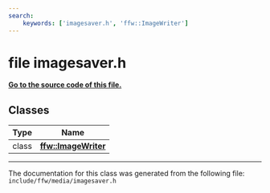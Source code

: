 ```yaml
---
search:
    keywords: ['imagesaver.h', 'ffw::ImageWriter']
---
```


# file imagesaver.h

**[Go to the source code of this file.](imagesaver_8h_source.md)**
## Classes

|Type|Name|
|-----|-----|
|class|[**ffw::ImageWriter**](classffw_1_1_image_writer.md)|




----------------------------------------
The documentation for this class was generated from the following file: `include/ffw/media/imagesaver.h`
